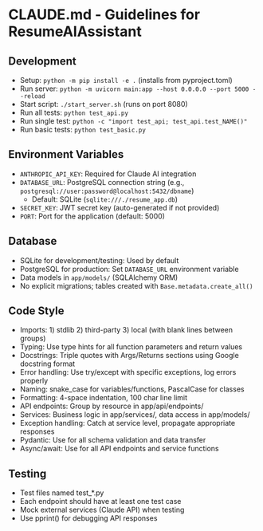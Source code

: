# CLAUDE.md - Guidelines for ResumeAIAssistant

## Development
- Setup: `python -m pip install -e .` (installs from pyproject.toml)
- Run server: `python -m uvicorn main:app --host 0.0.0.0 --port 5000 --reload`
- Start script: `./start_server.sh` (runs on port 8080)
- Run all tests: `python test_api.py`
- Run single test: `python -c "import test_api; test_api.test_NAME()"`
- Run basic tests: `python test_basic.py`

## Environment Variables
- `ANTHROPIC_API_KEY`: Required for Claude AI integration
- `DATABASE_URL`: PostgreSQL connection string (e.g., `postgresql://user:password@localhost:5432/dbname`)
  - Default: SQLite (`sqlite:///./resume_app.db`)
- `SECRET_KEY`: JWT secret key (auto-generated if not provided)
- `PORT`: Port for the application (default: 5000)

## Database
- SQLite for development/testing: Used by default
- PostgreSQL for production: Set `DATABASE_URL` environment variable
- Data models in `app/models/` (SQLAlchemy ORM)
- No explicit migrations; tables created with `Base.metadata.create_all()`

## Code Style
- Imports: 1) stdlib 2) third-party 3) local (with blank lines between groups)
- Typing: Use type hints for all function parameters and return values
- Docstrings: Triple quotes with Args/Returns sections using Google docstring format
- Error handling: Use try/except with specific exceptions, log errors properly
- Naming: snake_case for variables/functions, PascalCase for classes
- Formatting: 4-space indentation, 100 char line limit
- API endpoints: Group by resource in app/api/endpoints/
- Services: Business logic in app/services/, data access in app/models/
- Exception handling: Catch at service level, propagate appropriate responses
- Pydantic: Use for all schema validation and data transfer
- Async/await: Use for all API endpoints and service functions

## Testing
- Test files named test_*.py
- Each endpoint should have at least one test case
- Mock external services (Claude API) when testing
- Use pprint() for debugging API responses